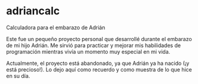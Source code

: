 # adriancalc
Calculadora para el embarazo de Adrián

Este fue un pequeño proyecto personal que desarrollé durante el embarazo de mi hijo Adrián. Me sirvió para practicar y mejorar mis habilidades de programación mientras vivía un momento muy especial en mi vida.

Actualmente, el proyecto está abandonado, ya que Adrián ya ha nacido (¡y está precioso!). Lo dejo aquí como recuerdo y como muestra de lo que hice en su día.
